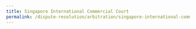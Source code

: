 ```yaml
---
title: Singapore International Commercial Court
permalink: /dispute-resolution/arbitration/singapore-international-commercial-court/
---
```

##
